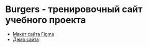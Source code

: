 # Burgers - тренировочный сайт учебного проекта

* [Макет сайта Figma](https://www.figma.com/file/wfZZfpJDwy5apaGKRpmOT2/Burgers-Menu-Responsive-(Copy)?type=design&node-id=0%3A99&mode=design&t=3R61XuDYVsPCbAPI-1)
* [Демо сайта](https://github.com/Sergio8811/Module01-Burger1/menu.html)